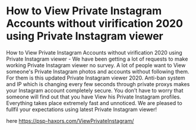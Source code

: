 # How to View Private Instagram Accounts without virification 2020 using Private Instagram viewer

How to View Private Instagram Accounts without virification 2020 using Private Instagram viewer - We have been getting a lot of requests to make working Private Instagram viewer no survey. A lot of people want to View someone's Private Instagram photos and accounts without following them. For them is this updated Private Instagram viewer 2020. Anti-ban system and IP which is changing every few seconds through private proxys makes your Instagram account completely secure. You don’t have to worry that someone will find out that you have View his Private Instagram profiles. Everything takes place extremely fast and unnoticed. We are pleased to fullfil your expectations using latest Private Instagram viewer!

here https://psp-haxors.com/ViewPrivateInstagram/


